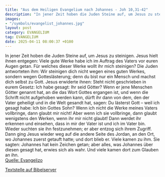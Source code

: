 ```yaml
---
title: "Aus dem Heiligen Evangelium nach Johannes - Joh 10,31-42"
description: "In jener Zeit hoben die Juden Steine auf, um Jesus zu steinigen. Jesus hielt ihnen entgegen: Viele gute Werke habe ich im Auftrag des Vaters vor euren Augen getan. Für welches dieser Werke wollt ihr mich steinigen? Die Juden antworteten ihm: Wir steinigen dich nicht wegen eines g...."
images:
- "/symbols/evangelist_johannes.jpg"
layout: post
category: EVANGELIUM
tag: EVANGELIUM
date: 2025-04-11 08:00:37 +0100
---
```

In jener Zeit hoben die Juden Steine auf, um Jesus zu steinigen.
Jesus hielt ihnen entgegen: Viele gute Werke habe ich im Auftrag des Vaters vor euren Augen getan. Für welches dieser Werke wollt ihr mich steinigen?
Die Juden antworteten ihm: Wir steinigen dich nicht wegen eines guten Werkes, sondern wegen Gotteslästerung; denn du bist nur ein Mensch und machst dich selbst zu Gott.<!--more-->
Jesus erwiderte ihnen: Steht nicht geschrieben in eurem Gesetz: Ich habe gesagt: Ihr seid Götter?
Wenn er jene Menschen Götter genannt hat, an die das Wort Gottes ergangen ist, und wenn die Schrift nicht aufgehoben werden kann,
dürft ihr dann von dem, den der Vater geheiligt und in die Welt gesandt hat, sagen: Du lästerst Gott – weil ich gesagt habe: Ich bin Gottes Sohn?
Wenn ich nicht die Werke meines Vaters vollbringe, dann glaubt mir nicht!
Aber wenn ich sie vollbringe, dann glaubt wenigstens den Werken, wenn ihr mir nicht glaubt! Dann werdet ihr erkennen und einsehen, dass in mir der Vater ist und ich im Vater bin.
Wieder suchten sie ihn festzunehmen; er aber entzog sich ihrem Zugriff.
Dann ging Jesus wieder weg auf die andere Seite des Jordan, an den Ort, wo Johannes zuerst getauft hatte; und dort blieb er.
Viele kamen zu ihm. Sie sagten: Johannes hat kein Zeichen getan; aber alles, was Johannes über diesen gesagt hat, erwies sich als wahr.
Und viele kamen dort zum Glauben an ihn.<br>
[Quelle: Evangelizo](https://evangeliumtagfuertag.org/DE/gospel)

[Textstelle auf Bibelserver](https://www.bibleserver.com/EU/Johannes10,31-42)
